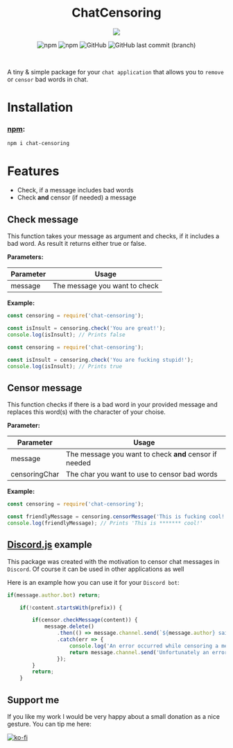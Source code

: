 <div >
</p align="center">
	<h1 align="center">ChatCensoring</h1>
</p>
<p align="center">
	<a href="https://nodei.co/npm/chat-censoring/"><img src="https://nodei.co/npm/chat-censoring.png"></a>
</p>
	<p align="center">
	<img alt="npm" src="https://img.shields.io/npm/v/chat-censoring">
	<img alt="npm" src="https://img.shields.io/npm/dt/chat-censoring">
	<img alt="GitHub" src="https://img.shields.io/github/license/Toasty65/chatCensoring">
	<img alt="GitHub last commit (branch)" src="https://img.shields.io/github/last-commit/Toasty65/ChatCensoring/main">
</p>
</div>

<br>

A tiny & simple package for your `chat application` that allows you to `remove` or `censor` bad words in chat.

# Installation 

### [npm](https://www.npmjs.com/package/chat-censoring): ###

`npm i chat-censoring`

# Features

- Check, if a message includes bad words
- Check **and** censor (if needed) a message

## Check message

This function takes your message as argument and checks, if it includes a bad word. As result it returns either true or false.

**Parameters:**

Parameter|Usage
---------|-----
message|The message you want to check



**Example:**

```js
const censoring = require('chat-censoring');

const isInsult = censoring.check('You are great!');
console.log(isInsult); // Prints false
```

```js
const censoring = require('chat-censoring');

const isInsult = censoring.check('You are fucking stupid!');
console.log(isInsult); // Prints true
```

## Censor message

This function checks if there is a bad word in your provided message and replaces this word(s) with the character of your choise.

**Parameter:**

Parameter|Usage
---------|-----
message|The message you want to check **and** censor if needed
censoringChar|The char you want to use to censor bad words



**Example:**

```js
const censoring = require('chat-censoring');

const friendlyMessage = censoring.censorMessage('This is fucking cool!', '*');
console.log(friendlyMessage); // Prints 'This is ******* cool!'
```

## [Discord.js](https://www.npmjs.com/package/discord.js) example

This package was created with the motivation to censor chat messages in `Discord`. Of course it can be used in other applications as well

Here is an example how you can use it for your `Discord bot`:

```js
if(message.author.bot) return;

	if(!content.startsWith(prefix)) {

		if(censor.checkMessage(content)) {
			message.delete()
				.then(() => message.channel.send(`${message.author} said: ${censor.censorMessage(content, '#')}`))
				.catch(err => {
					console.log('An error occurred while censoring a message: ' + err);
					return message.channel.send('Unfortunately an error has occurred :(');
				});
		}
		return;
	}
```

## Support me

If you like my work I would be very happy about a small donation as a nice gesture. You can tip me here:

[![ko-fi](https://ko-fi.com/img/githubbutton_sm.svg)](https://ko-fi.com/L4L0ADBNS)
